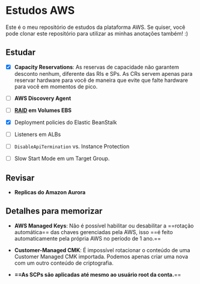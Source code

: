 # Estudos AWS
Este é o meu repositório de estudos da plataforma AWS. Se quiser, você pode clonar este repositório para utilizar as minhas anotações também! :)


## Estudar
- [x] **Capacity Reservations**: As reservas de capacidade não garantem desconto nenhum, diferente das RIs e SPs. As CRs servem apenas para reservar hardware para você de maneira que evite que falte hardware para você em momentos de pico.

- [ ] **AWS Discovery Agent**

- [ ] **[RAID](https://docs.aws.amazon.com/pt_br/ebs/latest/userguide/raid-config.html) em Volumes EBS**

- [x] Deployment policies do Elastic BeanStalk

- [ ] Listeners em ALBs

- [ ] `DisableApiTermination` vs. Instance Protection

- [ ] Slow Start Mode em um Target Group.

## Revisar
- **Replicas do Amazon Aurora**

## Detalhes para memorizar


- **AWS Managed Keys**: Não é possível habilitar ou desabilitar a ==rotação automática== das chaves gerenciadas pela AWS, isso ==é feito automaticamente pela própria AWS no período de 1 ano.==

- **Customer-Managed CMK**: É impossível rotacionar o conteúdo de uma Customer Managed CMK importada. Podemos apenas criar uma nova com um outro conteúdo de criptografia.

- **==As SCPs são aplicadas até mesmo ao usuário root da conta.**==